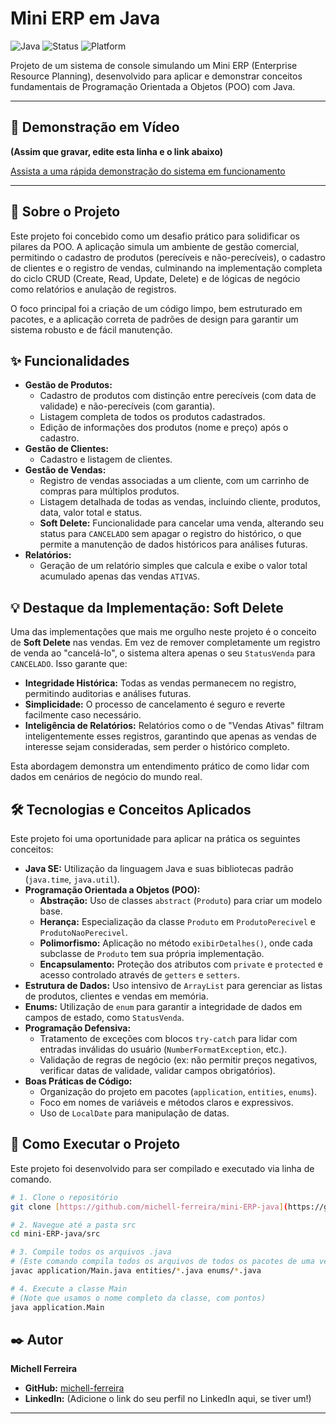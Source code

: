 # Mini ERP em Java

![Java](https://img.shields.io/badge/Language-Java-orange)
![Status](https://img.shields.io/badge/Status-Concluído-green)
![Platform](https://img.shields.io/badge/Platform-Console-lightgrey)

Projeto de um sistema de console simulando um Mini ERP (Enterprise Resource Planning), desenvolvido para aplicar e demonstrar conceitos fundamentais de Programação Orientada a Objetos (POO) com Java.

---

## 🎥 Demonstração em Vídeo

**(Assim que gravar, edite esta linha e o link abaixo)**

[Assista a uma rápida demonstração do sistema em funcionamento](https://www.youtube.com/watch?v=SEU_LINK_AQUI_DO_SEU_VIDEO)

---

## 📜 Sobre o Projeto

Este projeto foi concebido como um desafio prático para solidificar os pilares da POO. A aplicação simula um ambiente de gestão comercial, permitindo o cadastro de produtos (perecíveis e não-perecíveis), o cadastro de clientes e o registro de vendas, culminando na implementação completa do ciclo CRUD (Create, Read, Update, Delete) e de lógicas de negócio como relatórios e anulação de registros.

O foco principal foi a criação de um código limpo, bem estruturado em pacotes, e a aplicação correta de padrões de design para garantir um sistema robusto e de fácil manutenção.

## ✨ Funcionalidades

* **Gestão de Produtos:**
    * Cadastro de produtos com distinção entre perecíveis (com data de validade) e não-perecíveis (com garantia).
    * Listagem completa de todos os produtos cadastrados.
    * Edição de informações dos produtos (nome e preço) após o cadastro.
* **Gestão de Clientes:**
    * Cadastro e listagem de clientes.
* **Gestão de Vendas:**
    * Registro de vendas associadas a um cliente, com um carrinho de compras para múltiplos produtos.
    * Listagem detalhada de todas as vendas, incluindo cliente, produtos, data, valor total e status.
    * **Soft Delete:** Funcionalidade para cancelar uma venda, alterando seu status para `CANCELADO` sem apagar o registro do histórico, o que permite a manutenção de dados históricos para análises futuras.
* **Relatórios:**
    * Geração de um relatório simples que calcula e exibe o valor total acumulado apenas das vendas `ATIVAS`.

## 💡 Destaque da Implementação: Soft Delete

Uma das implementações que mais me orgulho neste projeto é o conceito de **Soft Delete** nas vendas. Em vez de remover completamente um registro de venda ao "cancelá-lo", o sistema altera apenas o seu `StatusVenda` para `CANCELADO`. Isso garante que:

* **Integridade Histórica:** Todas as vendas permanecem no registro, permitindo auditorias e análises futuras.
* **Simplicidade:** O processo de cancelamento é seguro e reverte facilmente caso necessário.
* **Inteligência de Relatórios:** Relatórios como o de "Vendas Ativas" filtram inteligentemente esses registros, garantindo que apenas as vendas de interesse sejam consideradas, sem perder o histórico completo.

Esta abordagem demonstra um entendimento prático de como lidar com dados em cenários de negócio do mundo real.

## 🛠️ Tecnologias e Conceitos Aplicados

Este projeto foi uma oportunidade para aplicar na prática os seguintes conceitos:

* **Java SE:** Utilização da linguagem Java e suas bibliotecas padrão (`java.time`, `java.util`).
* **Programação Orientada a Objetos (POO):**
    * **Abstração:** Uso de classes `abstract` (`Produto`) para criar um modelo base.
    * **Herança:** Especialização da classe `Produto` em `ProdutoPerecivel` e `ProdutoNaoPerecivel`.
    * **Polimorfismo:** Aplicação no método `exibirDetalhes()`, onde cada subclasse de `Produto` tem sua própria implementação.
    * **Encapsulamento:** Proteção dos atributos com `private` e `protected` e acesso controlado através de `getters` e `setters`.
* **Estrutura de Dados:** Uso intensivo de `ArrayList` para gerenciar as listas de produtos, clientes e vendas em memória.
* **Enums:** Utilização de `enum` para garantir a integridade de dados em campos de estado, como `StatusVenda`.
* **Programação Defensiva:**
    * Tratamento de exceções com blocos `try-catch` para lidar com entradas inválidas do usuário (`NumberFormatException`, etc.).
    * Validação de regras de negócio (ex: não permitir preços negativos, verificar datas de validade, validar campos obrigatórios).
* **Boas Práticas de Código:**
    * Organização do projeto em pacotes (`application`, `entities`, `enums`).
    * Foco em nomes de variáveis e métodos claros e expressivos.
    * Uso de `LocalDate` para manipulação de datas.

## 🚀 Como Executar o Projeto

Este projeto foi desenvolvido para ser compilado e executado via linha de comando.

```bash
# 1. Clone o repositório
git clone [https://github.com/michell-ferreira/mini-ERP-java](https://github.com/michell-ferreira/mini-ERP-java)

# 2. Navegue até a pasta src
cd mini-ERP-java/src

# 3. Compile todos os arquivos .java
# (Este comando compila todos os arquivos de todos os pacotes de uma vez)
javac application/Main.java entities/*.java enums/*.java

# 4. Execute a classe Main
# (Note que usamos o nome completo da classe, com pontos)
java application.Main
```

## ✒️ Autor

**Michell Ferreira**

* **GitHub:** [michell-ferreira](https://github.com/michell-ferreira)
* **LinkedIn:** (Adicione o link do seu perfil no LinkedIn aqui, se tiver um!)

---
